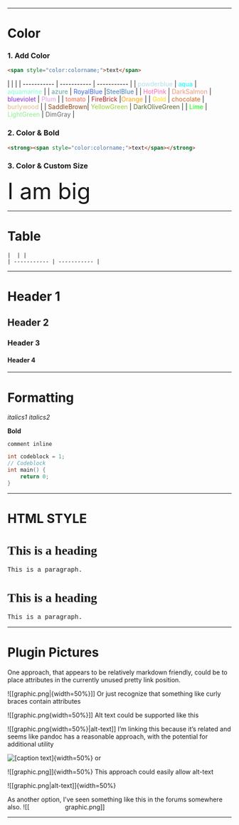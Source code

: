 --------
# Color
### 1. Add Color
```markdown
<span style="color:colorname;">text</span>
```

|  | |
| ----------- | ----------- | ----------- | 
| <span style="color:powderblue;">powderblue</span> | <span style="color:aqua;">aqua</span> | <span style="color:aquamarine;">aquamarine</span> |
| <span style="color:cadetblue;">azure</span> | <span style="color:RoyalBlue;">RoyalBlue</span> |<span style="color:SteelBlue;">SteelBlue</span> |
| <span style="color:HotPink;">HotPink</span> | <span style="color:DarkSalmon;">DarkSalmon</span> | <span style="color:blueviolet;">blueviolet</span> | <span style="color:Plum;">Plum</span> |
| <span style="color:tomato;">tomato</span> | <span style="color:FireBrick;">FireBrick</span> |<span style="color:Orange;">Orange</span> |
| <span style="color:Gold;">Gold</span> | <span style="color:chocolate;">chocolate</span> | <span style="color:burlywood;">burlywood</span> |
| <span style="color:SaddleBrown;">SaddleBrown</span>| <span style="color:YellowGreen;">YellowGreen</span> | <span style="color:DarkOliveGreen;">DarkOliveGreen</span> |
| <span style="color:Lime;">Lime</span> | <span style="color:LightGreen;">LightGreen</span> | <span style="color:DimGray;">DimGray</span> |

### 2. Color & Bold
```markdown
<strong><span style="color:colorname;">text</span></strong>
```

### 3. Color & Custom Size
<span style="font-size:50px;">I am big</span>

---

# Table

```
|  | |
| ----------- | ----------- | 
```

------------------

# Header 1
## Header 2
### Header 3
#### Header 4

__________________

# Formatting

_italics1_
*italics2*

**Bold**

`comment inline`
```c
int codeblock = 1;
// Codeblock
int main() {
	return 0;
}
```

------------------

# HTML STYLE

<h1 style="font-family:verdana;">This is a heading</h1>  
<p style="font-family:courier;">This is a paragraph.</p>
<h1 style="font-family:verdana;">This is a heading</h1>  
<p style="font-family:courier;">This is a paragraph.</p> 

---

# Plugin Pictures

One approach, that appears to be relatively markdown friendly, could be to place attributes in the currently unused pretty link position.

![[graphic.png|{width=50%}]]
Or just recognize that something like curly braces contain attributes

![[graphic.png{width=50%}]]
Alt text could be supported like this

![[graphic.png{width=50%}|alt-text]]
I’m linking this because it’s related and seems like pandoc has a reasonable approach, with the potential for additional utility

![[caption text]](graphic.png){width=50%}
or

![[graphic.png]]{width=50%}
This approach could easily allow alt-text

![[graphic.png|alt-text]]{width=50%}

As another option, I’ve seen something like this in the forums somewhere also.
![[<img  width="80px">graphic.png]]

---

